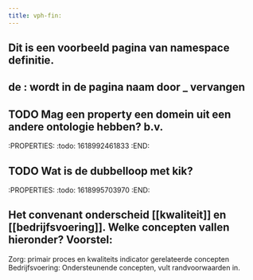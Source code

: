 ```yaml
---
title: vph-fin:
---
```


## Dit is een voorbeeld pagina van namespace definitie.
## de : wordt in de pagina naam door _ vervangen
## TODO Mag een property een domein uit een andere ontologie hebben? b.v.
:PROPERTIES:
:todo: 1618992461833
:END:
## TODO Wat is de dubbelloop met kik?
:PROPERTIES:
:todo: 1618995703970
:END:
## Het convenant onderscheid [[kwaliteit]] en [[bedrijfsvoering]]. Welke concepten vallen hieronder? Voorstel:
Zorg: primair proces en kwaliteits indicator gerelateerde concepten
Bedrijfsvoering: Ondersteunende concepten, vult randvoorwaarden in.
##
